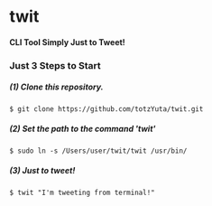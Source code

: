 # twit

#### CLI Tool Simply Just to Tweet!

### Just 3 Steps to Start

##### (1) Clone this repository.

```
$ git clone https://github.com/totzYuta/twit.git
```

##### (2) Set the path to the command 'twit'

```
$ sudo ln -s /Users/user/twit/twit /usr/bin/
```

##### (3) Just to tweet!

```
$ twit "I'm tweeting from terminal!"
```

